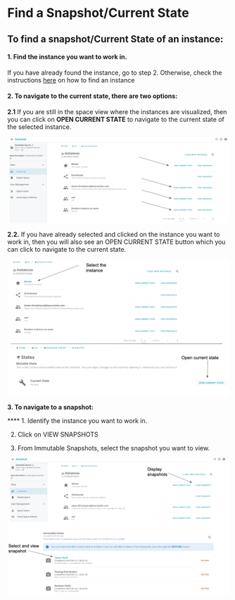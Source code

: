 # Find a Snapshot/Current State

## To find a snapshot/Current State of an instance:

#### 1. Find the instance you want to work in.

If you have already found the instance, go to step 2. Otherwise, check the instructions [here](find-an-instance.md) on how to find an instance

#### 2. To navigate to the current state, there are two options:

**2.1**  If you are still in the space view where the instances are visualized, then you can click on **OPEN CURRENT STATE** to navigate to the current state of the selected instance.

![](../../.gitbook/assets/screen-shot-2019-09-25-at-4.28.21-pm-2.png)

**2.2.** If you have already selected and clicked on the instance you want to work in, then you will also see an OPEN CURRENT STATE button which you can click to navigate to the current state.

![](../../.gitbook/assets/screen-shot-2019-09-25-at-4.32.51-pm-2.png)

**3. To navigate to a snapshot:**

 ****  1. Identify the instance you want to work in.

   2. Click on VIEW SNAPSHOTS

   3. From Immutable Snapshots, select the snapshot you want to view.

![](../../.gitbook/assets/screen-shot-2019-09-25-at-4.39.33-pm-2.png)



